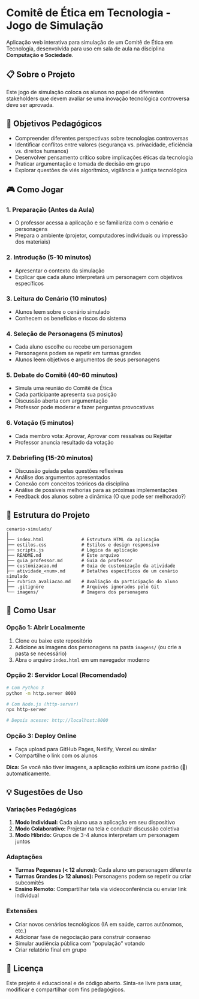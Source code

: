 # Comitê de Ética em Tecnologia - Jogo de Simulação

Aplicação web interativa para simulação de um Comitê de Ética em Tecnologia, desenvolvida para uso em sala de aula na disciplina **Computação e Sociedade**.

## 📋 Sobre o Projeto

Este jogo de simulação coloca os alunos no papel de diferentes stakeholders que devem avaliar se uma inovação tecnológica controversa deve ser aprovada. 

## 🎯 Objetivos Pedagógicos

- Compreender diferentes perspectivas sobre tecnologias controversas
- Identificar conflitos entre valores (segurança vs. privacidade, eficiência vs. direitos humanos)
- Desenvolver pensamento crítico sobre implicações éticas da tecnologia
- Praticar argumentação e tomada de decisão em grupo
- Explorar questões de viés algorítmico, vigilância e justiça tecnológica

## 🎮 Como Jogar

### 1. **Preparação (Antes da Aula)**
- O professor acessa a aplicação e se familiariza com o cenário e personagens
- Prepara o ambiente (projetor, computadores individuais ou impressão dos materiais)

### 2. **Introdução (5-10 minutos)**
- Apresentar o contexto da simulação
- Explicar que cada aluno interpretará um personagem com objetivos específicos

### 3. **Leitura do Cenário (10 minutos)**
- Alunos leem sobre o cenário simulado
- Conhecem os benefícios e riscos do sistema

### 4. **Seleção de Personagens (5 minutos)**
- Cada aluno escolhe ou recebe um personagem
- Personagens podem se repetir em turmas grandes
- Alunos leem objetivos e argumentos de seus personagens

### 5. **Debate do Comitê (40-60 minutos)**
- Simula uma reunião do Comitê de Ética
- Cada participante apresenta sua posição
- Discussão aberta com argumentação
- Professor pode moderar e fazer perguntas provocativas

### 6. **Votação (5 minutos)**
- Cada membro vota: Aprovar, Aprovar com ressalvas ou Rejeitar
- Professor anuncia resultado da votação

### 7. **Debriefing (15-20 minutos)**
- Discussão guiada pelas questões reflexivas
- Análise dos argumentos apresentados
- Conexão com conceitos teóricos da disciplina
- Análise de possíveis melhorias para as próximas implementações
- Feedback dos alunos sobre a dinâmica (O que pode ser melhorado?)

## 📂 Estrutura do Projeto

```
cenario-simulado/
│
├── index.html              # Estrutura HTML da aplicação
├── estilos.css             # Estilos e design responsivo
├── scripts.js              # Lógica da aplicação
├── README.md               # Este arquivo
├── guia_professor.md       # Guia do professor
├── customizacao.md         # Guia de customização da atividade
├── atividade_<num>.md      # Detalhes específicos de um cenário simulado
├── rubrica_avaliacao.md    # Avaliação da participação do aluno
├── .gitignore              # Arquivos ignorados pelo Git
└── imagens/                # Imagens dos personagens

```

## 🚀 Como Usar

### Opção 1: Abrir Localmente
1. Clone ou baixe este repositório
2. Adicione as imagens dos personagens na pasta `imagens/` (ou crie a pasta se necessário)
3. Abra o arquivo `index.html` em um navegador moderno

### Opção 2: Servidor Local (Recomendado)
```bash
# Com Python 3
python -m http.server 8000

# Com Node.js (http-server)
npx http-server

# Depois acesse: http://localhost:8000
```

### Opção 3: Deploy Online
- Faça upload para GitHub Pages, Netlify, Vercel ou similar
- Compartilhe o link com os alunos

**Dica:** Se você não tiver imagens, a aplicação exibirá um ícone padrão (👤) automaticamente.

## 💡 Sugestões de Uso

### Variações Pedagógicas

1. **Modo Individual:** Cada aluno usa a aplicação em seu dispositivo
2. **Modo Colaborativo:** Projetar na tela e conduzir discussão coletiva
3. **Modo Híbrido:** Grupos de 3-4 alunos interpretam um personagem juntos

### Adaptações

- **Turmas Pequenas (< 12 alunos):** Cada aluno um personagem diferente
- **Turmas Grandes (> 12 alunos):** Personagens podem se repetir ou criar subcomitês
- **Ensino Remoto:** Compartilhar tela via videoconferência ou enviar link individual

### Extensões

- Criar novos cenários tecnológicos (IA em saúde, carros autônomos, etc.)
- Adicionar fase de negociação para construir consenso
- Simular audiência pública com "população" votando
- Criar relatório final em grupo

## 📄 Licença

Este projeto é educacional e de código aberto. Sinta-se livre para usar, modificar e compartilhar com fins pedagógicos.
